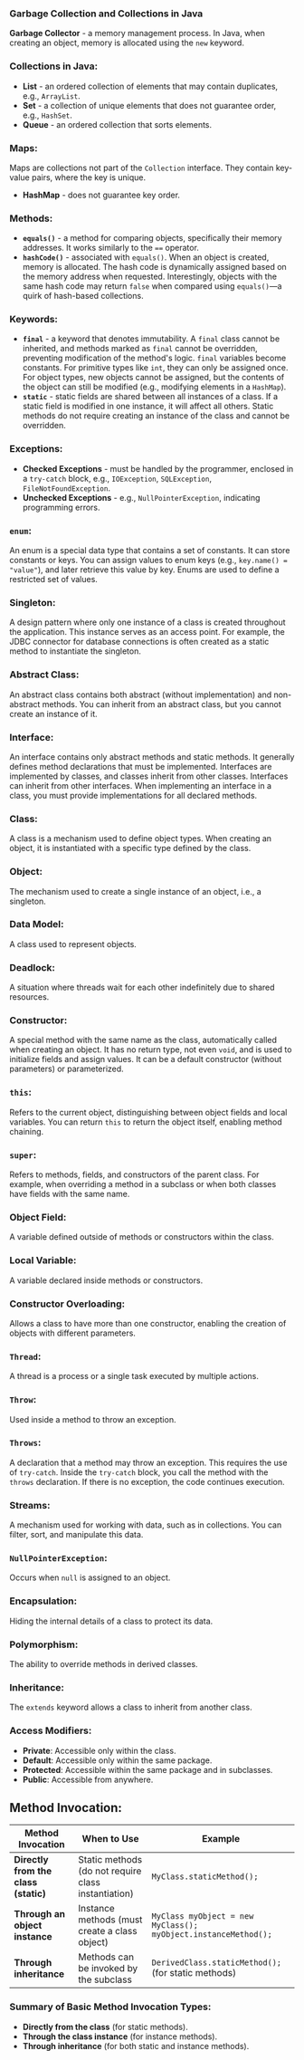 ### Garbage Collection and Collections in Java

**Garbage Collector** - a memory management process. In Java, when creating an object, memory is allocated using the `new` keyword.  

### Collections in Java:
- **List** - an ordered collection of elements that may contain duplicates, e.g., `ArrayList`.
- **Set** - a collection of unique elements that does not guarantee order, e.g., `HashSet`.
- **Queue** - an ordered collection that sorts elements.

### Maps:
Maps are collections not part of the `Collection` interface. They contain key-value pairs, where the key is unique.
- **HashMap** - does not guarantee key order.

### Methods:
- **`equals()`** - a method for comparing objects, specifically their memory addresses. It works similarly to the `==` operator.
- **`hashCode()`** - associated with `equals()`. When an object is created, memory is allocated. The hash code is dynamically assigned based on the memory address when requested. Interestingly, objects with the same hash code may return `false` when compared using `equals()`—a quirk of hash-based collections.

### Keywords:
- **`final`** - a keyword that denotes immutability. A `final` class cannot be inherited, and methods marked as `final` cannot be overridden, preventing modification of the method's logic. `final` variables become constants. For primitive types like `int`, they can only be assigned once. For object types, new objects cannot be assigned, but the contents of the object can still be modified (e.g., modifying elements in a `HashMap`).
- **`static`** - static fields are shared between all instances of a class. If a static field is modified in one instance, it will affect all others. Static methods do not require creating an instance of the class and cannot be overridden.

### Exceptions:
- **Checked Exceptions** - must be handled by the programmer, enclosed in a `try-catch` block, e.g., `IOException`, `SQLException`, `FileNotFoundException`.
- **Unchecked Exceptions** - e.g., `NullPointerException`, indicating programming errors.

### `enum`:
An enum is a special data type that contains a set of constants. It can store constants or keys. You can assign values to enum keys (e.g., `key.name() = "value"`), and later retrieve this value by key. Enums are used to define a restricted set of values.

### Singleton:
A design pattern where only one instance of a class is created throughout the application. This instance serves as an access point. For example, the JDBC connector for database connections is often created as a static method to instantiate the singleton.

### Abstract Class:
An abstract class contains both abstract (without implementation) and non-abstract methods. You can inherit from an abstract class, but you cannot create an instance of it.

### Interface:
An interface contains only abstract methods and static methods. It generally defines method declarations that must be implemented. Interfaces are implemented by classes, and classes inherit from other classes. Interfaces can inherit from other interfaces. When implementing an interface in a class, you must provide implementations for all declared methods.

### Class:
A class is a mechanism used to define object types. When creating an object, it is instantiated with a specific type defined by the class.

### Object:
The mechanism used to create a single instance of an object, i.e., a singleton.

### Data Model:
A class used to represent objects.

### Deadlock:
A situation where threads wait for each other indefinitely due to shared resources.

### Constructor:
A special method with the same name as the class, automatically called when creating an object. It has no return type, not even `void`, and is used to initialize fields and assign values. It can be a default constructor (without parameters) or parameterized.

### `this`:
Refers to the current object, distinguishing between object fields and local variables. You can return `this` to return the object itself, enabling method chaining.

### `super`:
Refers to methods, fields, and constructors of the parent class. For example, when overriding a method in a subclass or when both classes have fields with the same name.

### Object Field:
A variable defined outside of methods or constructors within the class.

### Local Variable:
A variable declared inside methods or constructors.

### Constructor Overloading:
Allows a class to have more than one constructor, enabling the creation of objects with different parameters.

### `Thread`:
A thread is a process or a single task executed by multiple actions.

### `Throw`:
Used inside a method to throw an exception.

### `Throws`:
A declaration that a method may throw an exception. This requires the use of `try-catch`. Inside the `try-catch` block, you call the method with the `throws` declaration. If there is no exception, the code continues execution.

### Streams:
A mechanism used for working with data, such as in collections. You can filter, sort, and manipulate this data.

### `NullPointerException`:
Occurs when `null` is assigned to an object.

### Encapsulation:
Hiding the internal details of a class to protect its data.

### Polymorphism:
The ability to override methods in derived classes.

### Inheritance:
The `extends` keyword allows a class to inherit from another class.

### Access Modifiers:
- **Private**: Accessible only within the class.
- **Default**: Accessible only within the same package.
- **Protected**: Accessible within the same package and in subclasses.
- **Public**: Accessible from anywhere.

## Method Invocation:

| **Method Invocation**                  | **When to Use**                                                | **Example**                                 |
|----------------------------------------|---------------------------------------------------------------|---------------------------------------------|
| **Directly from the class (static)**   | Static methods (do not require class instantiation)           | `MyClass.staticMethod();`                   |
| **Through an object instance**         | Instance methods (must create a class object)                 | `MyClass myObject = new MyClass(); myObject.instanceMethod();` |
| **Through inheritance**                | Methods can be invoked by the subclass                        | `DerivedClass.staticMethod();` (for static methods) |

### Summary of Basic Method Invocation Types:
- **Directly from the class** (for static methods).
- **Through the class instance** (for instance methods).
- **Through inheritance** (for both static and instance methods).
